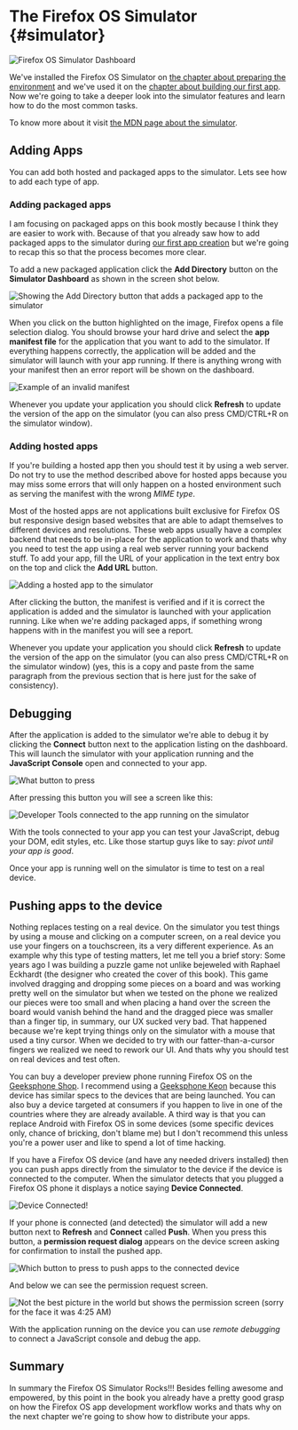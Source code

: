 # The Firefox OS Simulator {#simulator}

![Firefox OS Simulator Dashboard](images/originals/simulator-dashboard.png)

We've installed the Firefox OS Simulator on [the chapter about preparing the environment](#setup) and we've used it on the [chapter about building our first app](#firstapp). Now we're going to take a deeper look into the simulator features and learn how to do the most common tasks.

To know more about it visit [the MDN page about the simulator](https://developer.mozilla.org/en-US/docs/Tools/Firefox_OS_Simulator).

## Adding Apps

You can add both hosted and packaged apps to the simulator. Lets see how to add each type of app.

### Adding packaged apps

I am focusing on packaged apps on this book mostly because I think they are easier to work with. Because of that you already saw how to add packaged apps to the simulator during [our first app creation](#firstapp) but we're going to recap this so that the process becomes more clear.

To add a new packaged application click the **Add Directory** button on the **Simulator Dashboard** as shown in the screen shot below.

![Showing the *Add Directory* button that adds a packaged app to the simulator](images/originals/simulator-add-directory.png)

When you click on the button highlighted on the image, Firefox opens a file selection dialog. You should browse your hard drive and select the **app manifest file** for the application that you want to add to the simulator. If everything happens correctly, the application will be added and the simulator will launch with your app running. If there is anything wrong with your manifest then an error report will be shown on the dashboard. 

![Example of an invalid manifest](images/originals/simulator-invalid-manifest.png)

Whenever you update your application you should click **Refresh** to update the version of the app on the simulator (you can also press CMD/CTRL+R on the simulator window). 

### Adding hosted apps

If you're building a hosted app then you should test it by using a web server. Do not try to use the method described above for hosted apps because you may miss some errors that will only happen on a hosted environment such as serving the manifest with the wrong *MIME type*.

Most of the hosted apps are not applications built exclusive for Firefox OS but responsive design based websites that are able to adapt themselves to different devices and resolutions. These web apps usually have a complex backend that needs to be in-place for the application to work and thats why you need to test the app using a real web server running your backend stuff. To add your app, fill the URL of your application in the text entry box on the top and click the **Add URL** button.

![Adding a hosted app to the simulator](images/originals/simulator-add-url.png)

After clicking the button, the manifest is verified and if it is correct the application is added and the simulator is launched with your application running. Like when we're adding packaged apps, if something wrong happens with in the manifest you will see a report.

Whenever you update your application you should click **Refresh** to update the version of the app on the simulator (you can also press CMD/CTRL+R on the simulator window) (yes, this is a copy and paste from the same paragraph from the previous section that is here just for the sake of consistency).

## Debugging

After the application is added to the simulator we're able to debug it by clicking the **Connect** button next to the application listing on the dashboard. This will launch the simulator with your application running and the **JavaScript Console** open and connected to your app.

![What button to press](images/originals/simulator-press-connect.png)

After pressing this button you will see a screen like this:

![Developer Tools connected to the app running on the simulator](images/originals/simulator-connected.png)

With the tools connected to your app you can test your JavaScript, debug your DOM, edit styles, etc. Like those startup guys like to say: *pivot until your app is good*.

Once your app is running well on the simulator is time to test on a real device.

## Pushing apps to the device

Nothing replaces testing on a real device. On the simulator you test things by using a mouse and clicking on a computer screen, on a real device you use your fingers on a touchscreen, its a very different experience. As an example why this type of testing matters, let me tell you a brief story: Some years ago I was building a puzzle game not unlike bejeweled with Raphael Eckhardt (the designer who created the cover of this book). This game involved dragging and dropping some pieces on a board and was working pretty well on the simulator but when we tested on the phone we realized our pieces were too small and when placing a hand over the screen the board would vanish behind the hand and the dragged piece was smaller than a finger tip, in summary, our UX sucked very bad. That happened because we're kept trying things only on the simulator with a mouse that used a tiny cursor. When we decided to try with our fatter-than-a-cursor fingers we realized we need to rework our UI. And thats why you should test on real devices and test often.

You can buy a developer preview phone running Firefox OS on the [Geeksphone Shop](http://shop.geeksphone.com/en/). I recommend using a [Geeksphone Keon](http://www.geeksphone.com/) because this device has similar specs to the devices that are being launched. You can also buy a device targeted at consumers if you happen to live in one of the countries where they are already available. A third way is that you can replace Android with Firefox OS in some devices (some specific devices only, chance of bricking, don't blame me) but I don't recommend this unless you're a power user and like to spend a lot of time hacking.

If you have a Firefox OS device (and have any needed drivers installed) then you can push apps directly from the simulator to the device if the device is connected to the computer. When the simulator detects that you plugged a Firefox OS phone it displays a notice saying **Device Connected**.

![Device Connected!](images/originals/simulator-device-connected.png)

If your phone is connected (and detected) the simulator will add a new button next to **Refresh** and **Connect** called **Push**. When you press this button, a **permission request dialog** appears on the device screen asking for confirmation to install the pushed app.

![Which button to press to push apps to the connected device](images/originals/simulator-press-push.png)

And below we can see the permission request screen.

![Not the best picture in the world but shows the permission screen (sorry for the face it was 4:25 AM)](images/originals/simulator-remote-push.jpg)

With the application running on the device you can use *remote debugging* to connect a JavaScript console and debug the app.

## Summary

In summary the Firefox OS Simulator Rocks!!! Besides felling awesome and empowered, by this point in the book you already have a pretty good grasp on how the Firefox OS app development workflow works and thats why on the next chapter we're going to show how to distribute your apps.
